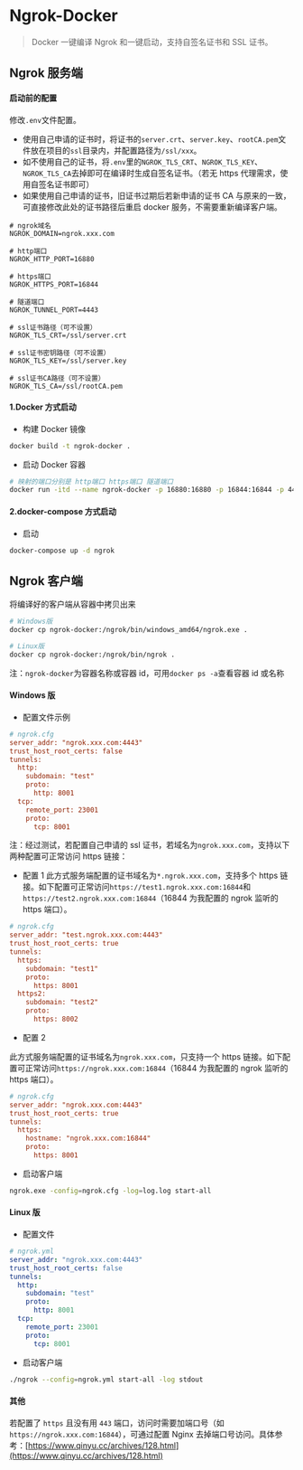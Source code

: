 # Ngrok-Docker

> Docker 一键编译 Ngrok 和一键启动，支持自签名证书和 SSL 证书。

## Ngrok 服务端

#### 启动前的配置

修改`.env`文件配置。

- 使用自己申请的证书时，将证书的`server.crt`、`server.key`、`rootCA.pem`文件放在项目的`ssl`目录内，并配置路径为`/ssl/xxx`。
- 如不使用自己的证书，将`.env`里的`NGROK_TLS_CRT`、`NGROK_TLS_KEY`、`NGROK_TLS_CA`去掉即可在编译时生成自签名证书。（若无 https 代理需求，使用自签名证书即可）
- 如果使用自己申请的证书，旧证书过期后若新申请的证书 CA 与原来的一致，可直接修改此处的证书路径后重启 docker 服务，不需要重新编译客户端。

```env
# ngrok域名
NGROK_DOMAIN=ngrok.xxx.com

# http端口
NGROK_HTTP_PORT=16880

# https端口
NGROK_HTTPS_PORT=16844

# 隧道端口
NGROK_TUNNEL_PORT=4443

# ssl证书路径（可不设置）
NGROK_TLS_CRT=/ssl/server.crt

# ssl证书密钥路径（可不设置）
NGROK_TLS_KEY=/ssl/server.key

# ssl证书CA路径（可不设置）
NGROK_TLS_CA=/ssl/rootCA.pem
```

#### 1.Docker 方式启动

- 构建 Docker 镜像

```bash
docker build -t ngrok-docker .
```

- 启动 Docker 容器

```bash
# 映射的端口分别是 http端口 https端口 隧道端口
docker run -itd --name ngrok-docker -p 16880:16880 -p 16844:16844 -p 4443:4443 --env-file=.env ngrok-docker
```

#### 2.docker-compose 方式启动

- 启动

```bash
docker-compose up -d ngrok
```

## Ngrok 客户端

将编译好的客户端从容器中拷贝出来

```bash
# Windows版
docker cp ngrok-docker:/ngrok/bin/windows_amd64/ngrok.exe .

# Linux版
docker cp ngrok-docker:/ngrok/bin/ngrok .
```

注：`ngrok-docker`为容器名称或容器 id，可用`docker ps -a`查看容器 id 或名称

#### Windows 版

- 配置文件示例

```cfg
# ngrok.cfg
server_addr: "ngrok.xxx.com:4443"
trust_host_root_certs: false
tunnels:
  http:
    subdomain: "test"
    proto:
      http: 8001
  tcp:
    remote_port: 23001
    proto:
      tcp: 8001
```

注：经过测试，若配置自己申请的 ssl 证书，若域名为`ngrok.xxx.com`，支持以下两种配置可正常访问 https 链接：

- 配置 1
  此方式服务端配置的证书域名为`*.ngrok.xxx.com`，支持多个 https 链接。如下配置可正常访问`https://test1.ngrok.xxx.com:16844`和`https://test2.ngrok.xxx.com:16844`（16844 为我配置的 ngrok 监听的 https 端口）。

```cfg
# ngrok.cfg
server_addr: "test.ngrok.xxx.com:4443"
trust_host_root_certs: true
tunnels:
  https:
    subdomain: "test1"
    proto:
      https: 8001
  https2:
    subdomain: "test2"
    proto:
      https: 8002
```

- 配置 2

此方式服务端配置的证书域名为`ngrok.xxx.com`，只支持一个 https 链接。如下配置可正常访问`https://ngrok.xxx.com:16844`（16844 为我配置的 ngrok 监听的 https 端口）。

```cfg
# ngrok.cfg
server_addr: "ngrok.xxx.com:4443"
trust_host_root_certs: true
tunnels:
  https:
    hostname: "ngrok.xxx.com:16844"
    proto:
      https: 8001
```

- 启动客户端

```bash
ngrok.exe -config=ngrok.cfg -log=log.log start-all
```

#### Linux 版

- 配置文件

```yml
# ngrok.yml
server_addr: "ngrok.xxx.com:4443"
trust_host_root_certs: false
tunnels:
  http:
    subdomain: "test"
    proto:
      http: 8001
  tcp:
    remote_port: 23001
    proto:
      tcp: 8001
```

- 启动客户端

```bash
./ngrok --config=ngrok.yml start-all -log stdout
```

#### 其他

若配置了 `https` 且没有用 `443` 端口，访问时需要加端口号（如`https://ngrok.xxx.com:16844`），可通过配置 Nginx 去掉端口号访问。具体参考：[https://www.qinyu.cc/archives/128.html](https://www.qinyu.cc/archives/128.html)
